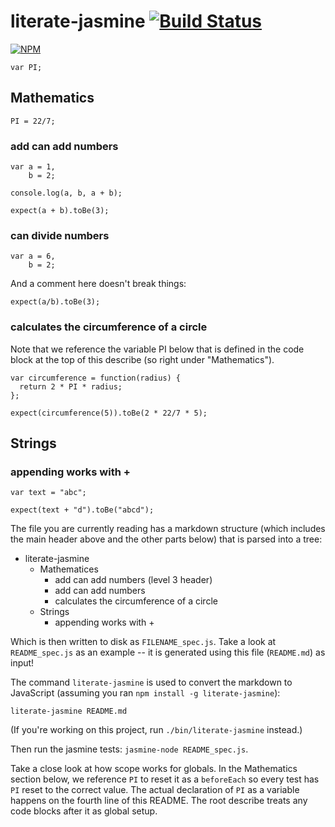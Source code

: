 # literate-jasmine [![Build Status](https://travis-ci.org/cymen/literate-jasmine.png?branch=master)](https://travis-ci.org/cymen/literate-jasmine)
[![NPM](https://nodei.co/npm/literate-jasmine.png?downloads=true&stars=true)](https://npmjs.org/package/literate-jasmine)

    var PI;

## Mathematics

    PI = 22/7;

### add can add numbers

    var a = 1,
        b = 2;

    console.log(a, b, a + b);

    expect(a + b).toBe(3);

### can divide numbers

    var a = 6,
        b = 2;

And a comment here doesn't break things:

    expect(a/b).toBe(3);

### calculates the circumference of a circle
Note that we reference the variable PI below that is defined in the code
block at the top of this describe (so right under "Mathematics").

    var circumference = function(radius) {
      return 2 * PI * radius;
    };

    expect(circumference(5)).toBe(2 * 22/7 * 5);

## Strings
### appending works with +

    var text = "abc";

    expect(text + "d").toBe("abcd");



The file you are currently reading has a markdown structure (which includes
the main header above and the other parts below) that is parsed into a tree:

* literate-jasmine
  * Mathematices
    * add can add numbers (level 3 header)
    * add can add numbers
    * calculates the circumference of a circle
  * Strings
    * appending works with +

Which is then written to disk as `FILENAME_spec.js`. Take a look at `README_spec.js`
as an example -- it is generated using this file (`README.md`) as input!

The command `literate-jasmine` is used to convert the markdown to JavaScript
(assuming you ran `npm install -g literate-jasmine`):

`literate-jasmine README.md`

(If you're working on this project, run `./bin/literate-jasmine` instead.)

Then run the jasmine tests: `jasmine-node README_spec.js`.

Take a close look at how scope works for globals. In the Mathematics section below, we
reference `PI` to reset it as a `beforeEach` so every test has `PI` reset to the correct
value. The actual declaration of `PI` as a variable happens on the fourth line of this
README. The root describe treats any code blocks after it as global setup.

